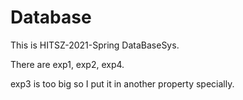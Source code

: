 # Database
This is HITSZ-2021-Spring DataBaseSys.

There are exp1, exp2, exp4.

exp3 is too big so I put it in another property specially.
